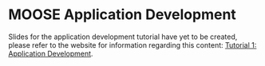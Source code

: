 # MOOSE Application Development

Slides for the application development tutorial have yet to be created, please refer to the
website for information regarding this content: [Tutorial 1: Application Development](https://mooseframework.inl.gov/getting_started/examples_and_tutorials/tutorial01_app_development/index.html).
